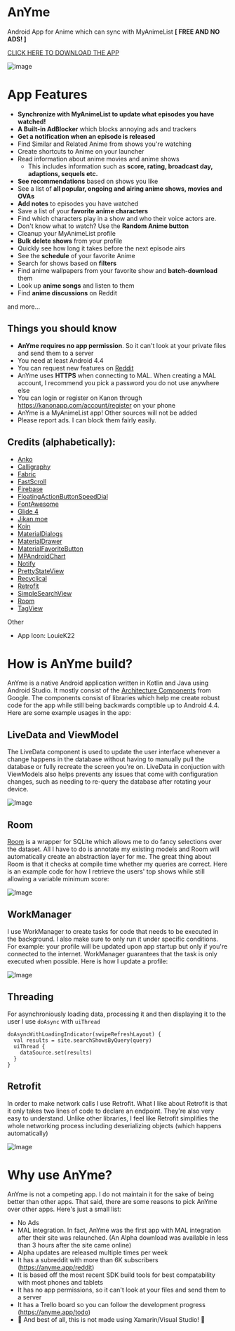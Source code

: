# AnYme
Android App for Anime which can sync with MyAnimeList **[ FREE AND NO ADS! ]**

[CLICK HERE TO DOWNLOAD THE APP](https://anyme.app/apk)

![image](https://cdn.discordapp.com/attachments/341672347746697216/521367222342647833/1544373998115.png.png)

# App Features

* **Synchronize with MyAnimeList to update what episodes you have watched!**
* **A Built-in AdBlocker** which blocks annoying ads and trackers
* **Get a notification when an episode is released**
* Find Similar and Related Anime from shows you're watching
* Create shortcuts to Anime on your launcher
* Read information about anime movies and anime shows
     * This includes information such as **score, rating, broadcast day, adaptions, sequels etc.**
* **See recommendations** based on shows you like
* See a list of **all popular, ongoing and airing anime shows, movies and OVAs**
* **Add notes** to episodes you have watched
* Save a list of your **favorite anime characters**
* Find which characters play in a show and who their voice actors are.
* Don't know what to watch? Use the **Random Anime button**
* Cleanup your MyAnimeList profile
* **Bulk delete shows** from your profile
* Quickly see how long it takes before the next episode airs
* See the **schedule** of your favorite Anime
* Search for shows based on **filters**
* Find anime wallpapers from your favorite show and **batch-download** them
* Look up **anime songs** and listen to them
* Find **anime discussions** on Reddit


and more...


## Things you should know

* **AnYme requires no app permission**. So it can't look at your private files and send them to a server
* You need at least Android 4.4
* You can request new features on [Reddit](https://www.reddit.com/r/AnYme)
* AnYme uses **HTTPS** when connecting to MAL. When creating a MAL account, I recommend you pick a password you do not use anywhere else
* You can login or register on Kanon through https://kanonapp.com/account/register on your phone
* AnYme is a MyAnimeList app! Other sources will not be added
* Please report ads. I can block them fairly easily.

## Credits (alphabetically):

* [Anko](https://github.com/Kotlin/anko)
* [Calligraphy](https://github.com/chrisjenx/Calligraphy)
* [Fabric](https://docs.fabric.io/android/fabric/overview.html)
* [FastScroll](https://github.com/L4Digital/FastScroll)
* [Firebase](https://firebase.google.com/)
* [FloatingActionButtonSpeedDial](https://github.com/leinardi/FloatingActionButtonSpeedDial)
* [FontAwesome](http://fontawesome.io/)
* [Glide 4](https://github.com/bumptech/glide)
* [Jikan.moe](https://jikan.moe/) 
* [Koin](https://insert-koin.io/)
* [MaterialDialogs](https://github.com/afollestad/material-dialogs)
* [MaterialDrawer](https://github.com/mikepenz/MaterialDrawer)
* [MaterialFavoriteButton](https://github.com/IvBaranov/MaterialFavoriteButton)
* [MPAndroidChart](https://github.com/PhilJay/MPAndroidChart)
* [Notify](https://github.com/Karn/notify)
* [PrettyStateView](https://github.com/Rohyme/PrettyStateView)
* [Recyclical](https://github.com/afollestad/recyclical)
* [Retrofit](http://square.github.io/retrofit/)
* [SimpleSearchView](https://github.com/Ferfalk/SimpleSearchView)
* [Room](https://developer.android.com/topic/libraries/architecture/room)
* [TagView](https://github.com/Cutta/TagView)

Other

* App Icon: LouieK22

# How is AnYme build?

AnYme is a native Android application written in Kotlin and Java using Android Studio. It mostly consist of the [Architecture Components](https://developer.android.com/topic/libraries/architecture/) from Google. The components consist of libraries which help me create robust code for the app while still being backwards comptible up to Android 4.4. Here are some example usages in the app:

## LiveData and ViewModel

The LiveData component is used to update the user interface whenever a change happens in the database without having to manually pull the database or fully recreate the screen you're on. LiveData in conjuction with ViewModels also helps prevents any issues that come with configuration changes, such as needing to re-query the database after rotating your device.

![Image](https://cdn.discordapp.com/attachments/341672347746697216/509739846970114050/unknown.png)

## Room

[Room](https://developer.android.com/topic/libraries/architecture/room) is a wrapper for SQLite which allows me to do fancy selections over the dataset. All I have to do is annotate my existing models and Room will automatically create an abstraction layer for me. The great thing about Room is that it checks at compile time whether my queries are correct. Here is an example code for how I retrieve the users' top shows while still allowing a variable minimum score:

![Image](https://cdn.discordapp.com/attachments/341672347746697216/509734745891012617/unknown.png)

## WorkManager

I use WorkManager to create tasks for code that needs to be executed in the background. I also make sure to only run it under specific conditions. For example: your profile will be updated upon app startup but only if you're connected to the internet. WorkManager guarantees that the task is only executed when possible. Here is how I update a profile:

![Image](https://cdn.discordapp.com/attachments/341672347746697216/509740044479627274/unknown.png)

## Threading

For asynchroniously loading data, processing it and then displaying it to the user I use `doAsync` with `uiThread`

```
doAsyncWithLoadingIndicator(swipeRefreshLayout) {
  val results = site.searchShowsByQuery(query)
  uiThread {
    dataSource.set(results)
  }
}
```

## Retrofit

In order to make network calls I use Retrofit. What I like about Retrofit is that it only takes two lines of code to declare an endpoint. They're also very easy to understand. Unlike other libraries, I feel like Retrofit simplifies the whole networking process including deserializing objects (which happens automatically)

![Image](https://cdn.discordapp.com/attachments/369975129813549076/540882346195288084/unknown.png)


# Why use AnYme?

AnYme is not a competing app. I do not maintain it for the sake of being better than other apps. That said, there are some reasons to pick AnYme over other apps. Here's just a small list:

* No Ads
* MAL integration. In fact, AnYme was the first app with MAL integration after their site was relaunched. (An Alpha download was available in less than 3 hours after the site came online)
* Alpha updates are released multiple times per week
* It has a subreddit with more than 6K subscribers (https://anyme.app/reddit)
* It is based off the most recent SDK build tools for best compatability with most phones and tablets
* It has no app permissions, so it can't look at your files and send them to a server
* It has a Trello board so you can follow the development progress (https://anyme.app/todo)
* 🎉 And best of all, this is not made using Xamarin/Visual Studio! 🎉
